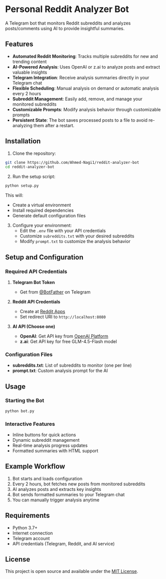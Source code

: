 # Personal Reddit Analyzer Bot

A Telegram bot that monitors Reddit subreddits and analyzes posts/comments using AI to provide insightful summaries.

## Features

- **Automated Reddit Monitoring**: Tracks multiple subreddits for new and trending content
- **AI-Powered Analysis**: Uses OpenAI or z.ai to analyze posts and extract valuable insights
- **Telegram Integration**: Receive analysis summaries directly in your Telegram chat
- **Flexible Scheduling**: Manual analysis on demand or automatic analysis every 2 hours
- **Subreddit Management**: Easily add, remove, and manage your monitored subreddits
- **Customizable Prompts**: Modify analysis behavior through customizable prompts
- **Persistent State**: The bot saves processed posts to a file to avoid re-analyzing them after a restart.

## Installation

1. Clone the repository:
```bash
git clone https://github.com/Ahmed-Nagi1/reddit-analyzer-bot
cd reddit-analyzer-bot
```

2. Run the setup script:
```bash
python setup.py
```

This will:
- Create a virtual environment
- Install required dependencies
- Generate default configuration files

3. Configure your environment:
   - Edit the `.env` file with your API credentials
   - Customize `subreddits.txt` with your desired subreddits
   - Modify `prompt.txt` to customize the analysis behavior

## Setup and Configuration

### Required API Credentials

1. **Telegram Bot Token**
   - Get from [@BotFather](https://t.me/BotFather) on Telegram

2. **Reddit API Credentials**
   - Create at [Reddit Apps](https://www.reddit.com/prefs/apps)
   - Set redirect URI to `http://localhost:8080`

3. **AI API (Choose one)**
   - **OpenAI**: Get API key from [OpenAI Platform](https://platform.openai.com)
   - **z.ai**: Get API key for free GLM-4.5-Flash model


### Configuration Files

- **subreddits.txt**: List of subreddits to monitor (one per line)
- **prompt.txt**: Custom analysis prompt for the AI

## Usage

### Starting the Bot

```bash
python bot.py
```

### Interactive Features

- Inline buttons for quick actions
- Dynamic subreddit management
- Real-time analysis progress updates
- Formatted summaries with HTML support

## Example Workflow

1. Bot starts and loads configuration
2. Every 2 hours, bot fetches new posts from monitored subreddits
3. AI analyzes posts and extracts key insights
4. Bot sends formatted summaries to your Telegram chat
5. You can manually trigger analysis anytime

## Requirements

- Python 3.7+
- Internet connection
- Telegram account
- API credentials (Telegram, Reddit, and AI service)


## License

This project is open source and available under the [MIT License](LICENSE).
